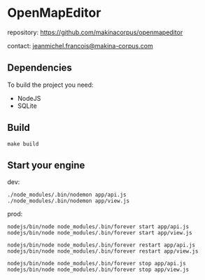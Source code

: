 OpenMapEditor
=============

repository: https://github.com/makinacorpus/openmapeditor

contact: jeanmichel.francois@makina-corpus.com

Dependencies
------------

To build the project you need:

* NodeJS
* SQLite

Build
-----

	make build

Start your engine
-----------------

dev:

	./node_modules/.bin/nodemon app/api.js
	./node_modules/.bin/nodemon app/view.js

prod:

	nodejs/bin/node node_modules/.bin/forever start app/api.js
	nodejs/bin/node node_modules/.bin/forever start app/view.js

	nodejs/bin/node node_modules/.bin/forever restart app/api.js
	nodejs/bin/node node_modules/.bin/forever restart app/view.js

	nodejs/bin/node node_modules/.bin/forever stop app/api.js
	nodejs/bin/node node_modules/.bin/forever stop app/view.js
